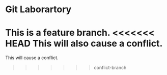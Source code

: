 # Git Laborartory
This is a feature branch.
<<<<<<< HEAD
This will also cause a conflict.
=======
This will cause a conflict.
>>>>>>> conflict-branch
